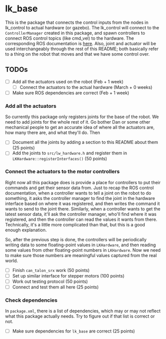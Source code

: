 # lk\_base
This is the package that connects the control inputs from the nodes in lk\_control to actual hardware (or gazebo).
The lk\_control will connect to the `ControllerManager` created in this package, and spawn controllers to connect ROS control topics (like cmd\_vel) to the hardware.
The corresponding ROS documentation is [here](http://wiki.ros.org/ros_control).
Also, joint and actuator will be used interchangeably through the rest of this README; both basically refer to a thing on the robot that moves and that we have some control over.

## TODOs

- [ ] Add all the actuators used on the robot (Feb + 1 week)
  - [ ] Connect the actuators to the actual hardware (March + 0 weeks)
- [ ] Make sure ROS dependencies are correct (Feb + 1 week)

### Add all the actuators
So currently this package only registers joints for the base of the robot.
We need to add joints for the whole rest of it.
Go bother Dan or some other mechanical people to get an accurate idea of where all the actuators are, how many there are, and what they'll do.
Then
- [ ] Document all the joints by adding a section to this README about them (25 points)
- [ ] Add the joints to `src/lw_hardware.h` and register them in `LKHardware::registerInterfaces()` (50 points)

### Connect the actuators to the motor controllers
Right now all this package does is provide a place for controllers to put their commands and get their sensor data from.
Just to recap the ROS control documentation, when a controller wants to tell a joint on the robot to do something, it asks the controller manager to find the joint in the hardware interface based on where it was registered, and then writes the command it wants to send to the joint there.
Similarly, when a controller wants to get the latest sensor data, it'll ask the controller manager, who'll find where it was registered, and then the controller can read the values it wants from there.
Technically, it's a little more complicated than that, but this is a good enough explanation.

So, after the previous step is done, the controllers will be periodically writing data to some floating-point values in `LKHardware`, and then reading some values from other floating-point numbers in `LKHardware`.
Now we need to make sure those numbers are meaningful values captured from the real world.

- [ ] Finish `can_talon_srx` work (50 points)
- [ ] Set up similar interface for stepper motors (100 points)
- [ ] Work out testing protocol (50 points)
- [ ] Connect and test them all here (25 points)

### Check dependencies
In `package.xml`, there is a list of dependencies, which may or may not reflect what this package actually needs.
Try to figure out if that list is correct or not.

- [ ] Make sure dependencies for `lk_base` are correct (25 points)
